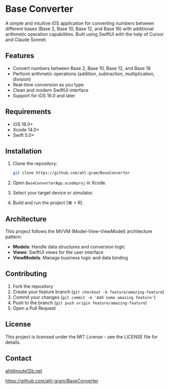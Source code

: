 # Base Converter

A simple and intuitive iOS application for converting numbers between different bases (Base 2, Base 10, Base 12, and Base 16) with additional arithmetic operation capabilities. Built using SwiftUI with the help of Cursor and Claude Sonnet.

## Features

- Convert numbers between Base 2, Base 10, Base 12, and Base 16
- Perform arithmetic operations (addition, subtraction, multiplication, division)
- Real-time conversion as you type
- Clean and modern SwiftUI interface
- Support for iOS 16.0 and later

## Requirements

- iOS 16.0+
- Xcode 14.0+
- Swift 5.0+

## Installation

1. Clone the repository:
   ```bash
   git clone https://github.com/ahl-gram/BaseConverter
   ```

2. Open `BaseConverterApp.xcodeproj` in Xcode.

3. Select your target device or simulator.

4. Build and run the project (⌘ + R).

## Architecture

This project follows the MVVM (Model-View-ViewModel) architecture pattern:

- **Models**: Handle data structures and conversion logic
- **Views**: SwiftUI views for the user interface
- **ViewModels**: Manage business logic and data binding

## Contributing

1. Fork the repository
2. Create your feature branch (`git checkout -b feature/amazing-feature`)
3. Commit your changes (`git commit -m 'Add some amazing feature'`)
4. Push to the branch (`git push origin feature/amazing-feature`)
5. Open a Pull Request

## License

This project is licensed under the MIT License - see the LICENSE file for details.

## Contact

ahl@route12b.net

https://github.com/ahl-gram/BaseConverter